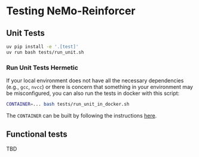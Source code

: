 # Testing NeMo-Reinforcer

## Unit Tests

```sh
uv pip install -e '.[test]'
uv run bash tests/run_unit.sh 
```

### Run Unit Tests Hermetic

If your local environment does not have all the necessary dependencies (e.g., `gcc`, `nvcc`)
or there is concern that something in your environment may be misconfigured, you can also run
the tests in docker with this script:

```sh
CONTAINER=... bash tests/run_unit_in_docker.sh
```

The `CONTAINER` can be built by following the instructions [here](docker.md).

## Functional tests

TBD
